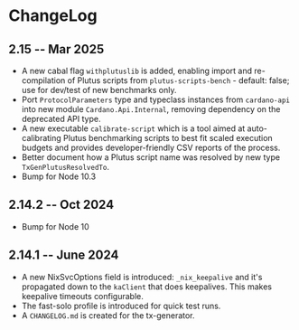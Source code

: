 # ChangeLog

## 2.15 -- Mar 2025

* A new cabal flag `withplutuslib` is added, enabling import and re-compilation of Plutus scripts from `plutus-scripts-bench` - default: false; use for dev/test of new benchmarks only.
* Port `ProtocolParameters` type and typeclass instances from `cardano-api` into new module `Cardano.Api.Internal`, removing dependency on the deprecated API type.
* A new executable `calibrate-script` which is a tool aimed at auto-calibrating Plutus benchmarking scripts to best fit scaled execution budgets and provides developer-friendly CSV reports of the process.
* Better document how a Plutus script name was resolved by new type `TxGenPlutusResolvedTo`.
* Bump for Node 10.3

## 2.14.2 -- Oct 2024

* Bump for Node 10

## 2.14.1 -- June 2024

* A new NixSvcOptions field is introduced: `_nix_keepalive`
  and it's propagated down to the `kaClient` that does keepalives.
  This makes keepalive timeouts configurable.
* The fast-solo profile is introduced for quick test runs.
* A `CHANGELOG.md` is created for the tx-generator.
